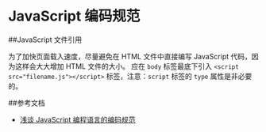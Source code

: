 JavaScript 编码规范
===================

##JavaScript 文件引用

为了加快页面载入速度，尽量避免在 HTML 文件中直接编写 JavaScript 代码，因为这样会大大增加 HTML 文件的大小。
应在 `body` 标签最底下引入 `<script src="filename.js"></script>` 标签，注意：`script` 标签的 `type` 属性是非必要的。






##参考文档

- [浅谈 JavaScript 编程语言的编码规范](http://www.ibm.com/developerworks/cn/web/1008_wangdd_jscodingrule/)

